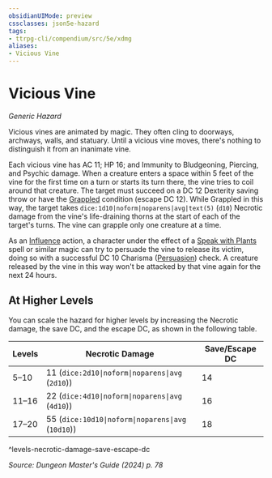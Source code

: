 ```yaml
---
obsidianUIMode: preview
cssclasses: json5e-hazard
tags:
- ttrpg-cli/compendium/src/5e/xdmg
aliases:
- Vicious Vine
---
```

# Vicious Vine
*Generic Hazard*  

Vicious vines are animated by magic. They often cling to doorways, archways, walls, and statuary. Until a vicious vine moves, there's nothing to distinguish it from an inanimate vine.

Each vicious vine has AC 11; HP 16; and Immunity to Bludgeoning, Piercing, and Psychic damage. When a creature enters a space within 5 feet of the vine for the first time on a turn or starts its turn there, the vine tries to coil around that creature. The target must succeed on a DC 12 Dexterity saving throw or have the [Grappled](Інструменти%20ДМ/CLI/rules/conditions.md#Grappled) condition (escape DC 12). While Grappled in this way, the target takes `dice:1d10|noform|noparens|avg|text(5)` (`d10`) Necrotic damage from the vine's life-draining thorns at the start of each of the target's turns. The vine can grapple only one creature at a time.

As an [Influence](Інструменти%20ДМ/CLI/rules/actions.md#Influence) action, a character under the effect of a [Speak with Plants](Інструменти%20ДМ/CLI/spells/speak-with-plants-xphb.md) spell or similar magic can try to persuade the vine to release its victim, doing so with a successful DC 10 Charisma ([Persuasion](Інструменти%20ДМ/CLI/rules/skills.md#Persuasion)) check. A creature released by the vine in this way won't be attacked by that vine again for the next 24 hours.

## At Higher Levels

You can scale the hazard for higher levels by increasing the Necrotic damage, the save DC, and the escape DC, as shown in the following table.

| Levels | Necrotic Damage | Save/Escape DC |
|--------|-----------------|----------------|
| 5–10 | 11 (`dice:2d10\|noform\|noparens\|avg` (`2d10`)) | 14 |
| 11–16 | 22 (`dice:4d10\|noform\|noparens\|avg` (`4d10`)) | 16 |
| 17–20 | 55 (`dice:10d10\|noform\|noparens\|avg` (`10d10`)) | 18 |
^levels-necrotic-damage-save-escape-dc

*Source: Dungeon Master's Guide (2024) p. 78*